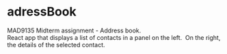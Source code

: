 # adressBook
MAD9135 Midterm assignment - Address book.   
React app that displays a list of contacts in a panel on the left.  On the right, the details of the selected contact.
